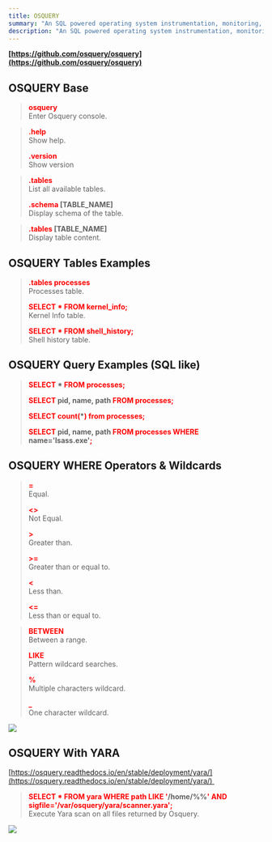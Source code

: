 ```yaml
---
title: OSQUERY
summary: "An SQL powered operating system instrumentation, monitoring, and analytics."
description: "An SQL powered operating system instrumentation, monitoring, and analytics."
---
```


**[https://github.com/osquery/osquery](https://github.com/osquery/osquery)**

## OSQUERY Base


 > 
 > **<font color=red>osquery</font>**</br>
 > Enter Osquery console.

 > 
 > **<font color=red>.help</font>**</br>
 > Show help.
 > 
 > **<font color=red>.version</font>**</br>
 > Show version

 > 
 > **<font color=red>.tables</font>**</br>
 > List all available tables.
 > 
 > **<font color=red>.schema</font> \[TABLE_NAME\]**</br>
 > Display schema of the table.

 > 
 > **<font color=red>.tables</font> \[TABLE_NAME\]**</br>
 > Display table content.

## OSQUERY Tables Examples


 > 
 > **<font color=red>.tables processes</font>**</br>
 > Processes table.
 > 
 > **<font color=red>SELECT * FROM kernel_info;</font>**</br>
 > Kernel Info table.
 > 
 > **<font color=red>SELECT * FROM shell_history;</font>**</br>
 > Shell history table.

## OSQUERY Query Examples (SQL like)


 > 
 > **<font color=red>SELECT</font> * <font color=red>FROM processes;</font>**</br>
 > 
 > **<font color=red>SELECT</font> pid, name, path <font color=red>FROM processes;</font>**</br>
 > 
 > **<font color=red>SELECT count(</font>\*<font color=red>) from processes;</font>**</br>
 > 
 > **<font color=red>SELECT</font> pid, name, path <font color=red>FROM processes WHERE</font> name='lsass.exe'<font color=red>;</font>**</br>

## OSQUERY WHERE Operators & Wildcards


 > 
 > **<font color=red>=</font>**</br>
 > Equal.
 > 
 > **<font color=red>\<></font>**</br>
 > Not Equal.
 > 
 > **<font color=red>\></font>**</br>
 > Greater than.
 > 
 > **<font color=red>\>=</font>**</br>
 > Greater than or equal to.
 > 
 > **<font color=red>\<</font>**</br>
 > Less than.
 > 
 > **<font color=red>\<=</font>**</br>
 > Less than or equal to.

 > 
 > **<font color=red>BETWEEN</font>**</br>
 > Between a range.
 > 
 > **<font color=red>LIKE</font>**</br>
 > Pattern wildcard searches.
 > 
 > **<font color=red>%</font>**</br>
 > Multiple characters wildcard.
 > 
 > **<font color=red>\_</font>**</br>
 > One character wildcard.

**![](https://lh6.googleusercontent.com/vP_tjGvX4curEEZCc0WBegW-yrGb2b9W-OqUzPJ3s4x_4UXit3wetN4rfhNz6pQpZGLBhur7vzqs5ALuWj1uTmx8eiLn5KdL5Of9um0zcLbhfF3Loiu1BovSj92yYcTbgpAI7JUgh8yNhmChEaIDLw)**

## OSQUERY With YARA

[https://osquery.readthedocs.io/en/stable/deployment/yara/](https://osquery.readthedocs.io/en/stable/deployment/yara/) 

 > 
 > **<font color=red>SELECT * FROM yara WHERE path LIKE '</font>/home/%%<font color=red>' AND sigfile='/var/osquery/yara/scanner.yara';</font>**</br>
 > Execute Yara scan on all files returned by Osquery.

![](https://lh6.googleusercontent.com/D6ak31cKFRP0HZbK2TxO-iYRQozyZxW1hatqFB8s3MUiPjhrzi8D7tBTBS9zfpBdNIM9XRWH9FmqPOfg-McSLmk6Ty7hjUHaq8zSdo9JcVbCG9K05AK8OSgl03DbGYa9nkggQ_cU6Tput4n-wtqsfg)
